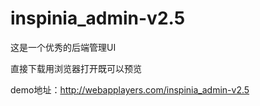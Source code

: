# inspinia_admin-v2.5
这是一个优秀的后端管理UI

直接下载用浏览器打开既可以预览

demo地址：http://webapplayers.com/inspinia_admin-v2.5
